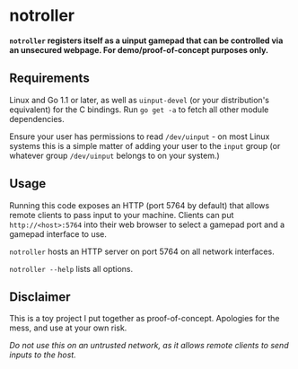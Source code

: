 notroller
=========

**`notroller` registers itself as a uinput gamepad that can be controlled via
an unsecured webpage. For demo/proof-of-concept purposes only.**

## Requirements
Linux and Go 1.1 or later, as well as `uinput-devel` (or your distribution's
equivalent) for the C bindings. Run `go get -a` to fetch all other module
dependencies.

Ensure your user has permissions to read `/dev/uinput` - on most Linux systems
this is a simple matter of adding your user to the `input` group (or whatever
group `/dev/uinput` belongs to on your system.)

## Usage
Running this code exposes an HTTP (port 5764 by default) that allows remote
clients to pass input to your machine. Clients can put `http://<host>:5764`
into their web browser to select a gamepad port and a gamepad interface to use.

`notroller` hosts an HTTP server on port 5764 on all network interfaces.

`notroller --help` lists all options. 

## Disclaimer
This is a toy project I put together as proof-of-concept. Apologies for the
mess, and use at your own risk.

*Do not use this on an untrusted network, as it allows remote clients to 
send inputs to the host.*

